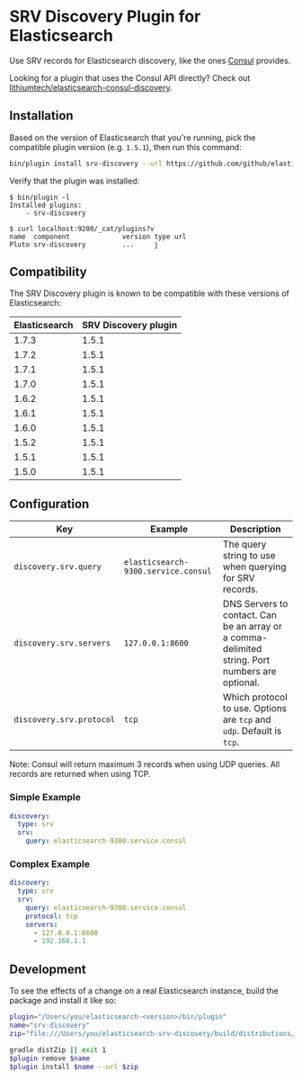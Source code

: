 SRV Discovery Plugin for Elasticsearch
======================================

Use SRV records for Elasticsearch discovery, like the ones
[Consul](https://consul.io) provides.

Looking for a plugin that uses the Consul API directly? Check out
[lithiumtech/elasticsearch-consul-discovery](https://github.com/lithiumtech/elasticsearch-consul-discovery).

## Installation

Based on the version of Elasticsearch that you're running, pick the compatible plugin version (e.g. `1.5.1`), then run this command:

```bash
bin/plugin install srv-discovery --url https://github.com/github/elasticsearch-srv-discovery/releases/download/1.5.1/elasticsearch-srv-discovery-1.5.1.zip
```

Verify that the plugin was installed:

```
$ bin/plugin -l
Installed plugins:
    - srv-discovery

$ curl localhost:9200/_cat/plugins?v
name  component             version type url
Pluto srv-discovery         ...     j
```

## Compatibility

The SRV Discovery plugin is known to be compatible with these versions of Elasticsearch:

Elasticsearch|SRV Discovery plugin
---|---
1.7.3|1.5.1
1.7.2|1.5.1
1.7.1|1.5.1
1.7.0|1.5.1
1.6.2|1.5.1
1.6.1|1.5.1
1.6.0|1.5.1
1.5.2|1.5.1
1.5.1|1.5.1
1.5.0|1.5.1

## Configuration

Key|Example|Description
---|---|---
`discovery.srv.query`|`elasticsearch-9300.service.consul`|The query string to use when querying for SRV records.
`discovery.srv.servers`|`127.0.0.1:8600`|DNS Servers to contact. Can be an array or a comma-delimited string. Port numbers are optional.
`discovery.srv.protocol`|`tcp`|Which protocol to use. Options are `tcp` and `udp`. Default is `tcp`.

Note: Consul will return maximum 3 records when using UDP queries. All records are returned when using TCP.

### Simple Example
```yaml
discovery:
  type: srv
  srv:
    query: elasticsearch-9300.service.consul
```

### Complex Example
```yaml
discovery:
  type: srv
  srv:
    query: elasticsearch-9300.service.consul
    protocol: tcp
    servers:
      - 127.0.0.1:8600
      - 192.168.1.1
```

## Development

To see the effects of a change on a real Elasticsearch instance, build the package and install it like so:

```bash
plugin="/Users/you/elasticsearch-<version>/bin/plugin"
name="srv-discovery"
zip="file:///Users/you/elasticsearch-srv-discovery/build/distributions/elasticsearch-srv-discovery-<version>.zip"

gradle distZip || exit 1
$plugin remove $name
$plugin install $name --url $zip
```

